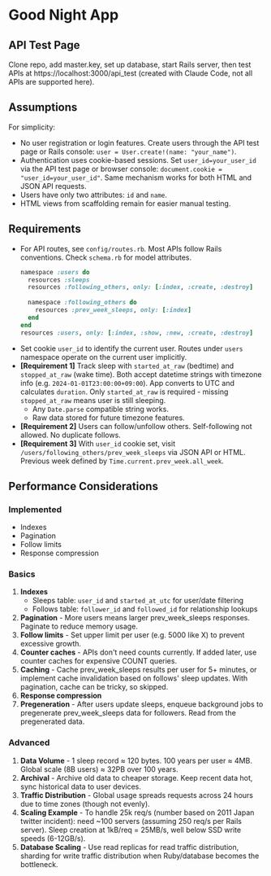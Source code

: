 # Good Night App

## API Test Page

Clone repo, add master.key, set up database, start Rails server, then test 
APIs at 
https://localhost:3000/api_test (created with Claude Code,
not all APIs are supported here).

## Assumptions

For simplicity:

- No user registration or login features. Create users through the API test page or Rails console: `user = User.create!(name: "your_name")`.
- Authentication uses cookie-based sessions. Set `user_id=your_user_id` via the API test page or browser console: `document.cookie = "user_id=your_user_id"`. Same mechanism works for both HTML and JSON API requests.
- Users have only two attributes: `id` and `name`.
- HTML views from scaffolding remain for easier manual testing.

## Requirements

- For API routes, see `config/routes.rb`. Most APIs follow Rails conventions. Check `schema.rb` for model attributes.
  ```ruby
  namespace :users do
    resources :sleeps
    resources :following_others, only: [:index, :create, :destroy]
    
    namespace :following_others do
      resources :prev_week_sleeps, only: [:index]
    end
  end
  resources :users, only: [:index, :show, :new, :create, :destroy]
  ```
- Set cookie `user_id` to identify the current user. Routes under `users` namespace operate on the current user implicitly.
- **[Requirement 1]** Track sleep with `started_at_raw` (bedtime) and `stopped_at_raw` (wake time). Both accept datetime strings with timezone info (e.g. `2024-01-01T23:00:00+09:00`). App converts to UTC and calculates `duration`. Only `started_at_raw` is required - missing `stopped_at_raw` means user is still sleeping.
    - Any `Date.parse` compatible string works.
    - Raw data stored for future timezone features.
- **[Requirement 2]** Users can follow/unfollow others. Self-following not allowed. No duplicate follows.
- **[Requirement 3]** With `user_id` cookie set, visit `/users/following_others/prev_week_sleeps` via JSON API or HTML. Previous week defined by `Time.current.prev_week.all_week`.

## Performance Considerations

### Implemented
- Indexes
- Pagination
- Follow limits
- Response compression

### Basics
1. **Indexes**
    - Sleeps table: `user_id` and `started_at_utc` for user/date filtering
    - Follows table: `follower_id` and `followed_id` for relationship lookups
2. **Pagination** - More users means larger prev_week_sleeps responses. Paginate to reduce memory usage.
3. **Follow limits** - Set upper limit per user (e.g. 5000 like X) to prevent excessive growth.
4. **Counter caches** - APIs don't need counts currently. If added later, use counter caches for expensive COUNT queries.
5. **Caching** - Cache prev_week_sleeps results per user for 5+ minutes, or 
   implement cache invalidation based on follows' sleep updates. With 
   pagination, cache can be tricky, so skipped.
6. **Response compression**
7. **Pregeneration** - After users update sleeps, enqueue background jobs to
   pregenerate prev_week_sleeps data for followers. Read from the
   pregenerated data.
 
### Advanced
1. **Data Volume** - 1 sleep record ≈ 120 bytes. 100 years per user ≈ 4MB. Global scale (8B users) ≈ 32PB over 100 years.
2. **Archival** - Archive old data to cheaper storage. Keep recent data hot, sync historical data to user devices.
3. **Traffic Distribution** - Global usage spreads requests across 24 hours due to time zones (though not evenly).
4. **Scaling Example** - To handle 25k req/s (number based on 2011 Japan 
   twitter incident): need ~100 servers (assuming 250 req/s per Rails server). 
   Sleep creation at 1kB/req = 25MB/s, well below SSD write speeds (6-12GB/s).
5. **Database Scaling** - Use read replicas for read traffic distribution, sharding for write traffic distribution when Ruby/database becomes the bottleneck.
